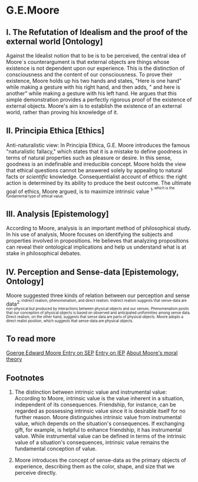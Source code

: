 # G.E.Moore

## I. The Refutation of Idealism and the proof of the external world [Ontology]

Against the Idealist notion that to be is to be perceived, the central idea of Moore´s counterargument is that external objects are things whose existence is not dependent upon our experience. This is the distinction of consciousness and the content of our consciousness. To prove their existence, Moore holds up his two hands and states, "Here is one hand" while making a gesture with his right hand, and then adds, " and here is another" while making a gesture with his left hand. He argues that this simple demonstration provides a perfectly rigorous proof of the existence of external objects. Moore's aim is to establish the existence of an external world, rather than proving his knowledge of it. 

## II. Principia Ethica [Ethics]
Anti-naturalistic view: In Principia Ethica, G.E. Moore introduces the famous "naturalistic fallacy," which states that it is a mistake to define goodness in terms of natural properties such as pleasure or desire. In this sense, goodness is an indefinable and irreducible concept. Moore holds the view that ethical questions cannot be answered solely by appealing to natural facts or _scientific_ knowledge.
Consequentialist account of ethics:  the right action is determined by its ability to produce the best outcome. The ultimate goal of ethics, Moore argued, is to maximize intrinsic value <sup>1<sup>, which is the fundamental type of ethical value.

## III. Analysis [Epistemology]
According to Moore, analysis is an important method of philosophical study. In his use of analysis, Moore focuses on identifying the subjects and properties involved in propositions. He believes that analyzing propositions can reveal their ontological implications and help us understand what is at stake in philosophical debates.

## IV. Perception and Sense-data [Epistemology, Ontology]
Moore suggested three kinds of relation between our perception and sense data<sup>2<sup>: indirect realism, phenomenalism, and direct realism. Indirect realism suggests that sense-data are non-physical but produced by interactions between physical objects and our senses. Phenomenalism posits that our conception of physical objects is based on observed and anticipated uniformities among sense data. Direct realism, on the other hand, suggests that sense data are parts of physical objects. Moore adopts a direct realist position, which suggests that sense-data are physical objects.

## To read more
[Goerge Edward Moore Entry on SEP](https://plato.stanford.edu/entries/moore/)
[Entry on IEP](https://iep.utm.edu/moore/) 
[About Moore's moral theory](https://plato.stanford.edu/entries/moore-moral/)

## Footnotes 

1. The distinction between <span style = "test-decoration: underline;"> intrinsic value<span> and <span style = "test-decoration: underline;"> instrumental value<span>: According to Moore, intrinsic value is the value inherent in a situation, independent of its consequences. Friendship, for instance, can be regarded as possessing intrinsic value since it is desirable itself for no further reason. Moore distinguishes intrinsic value from instrumental value, which depends on the situation's consequences. If exchanging gift, for example, is helpful to enhance friendship, it has instrumental value. While instrumental value can be defined in terms of the intrinsic value of a situation's consequences, intrinsic value remains the fundamental conception of value.

2. Moore introduces the concept of sense-data as the primary objects of experience, describing them as the color, shape, and size that we perceive directly.
